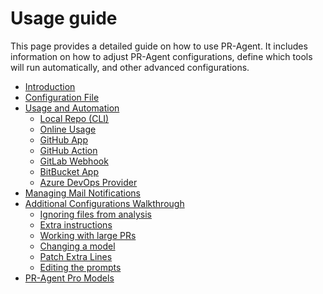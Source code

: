 # Usage guide

This page provides a detailed guide on how to use PR-Agent. 
It includes information on how to adjust PR-Agent configurations, define which tools will run automatically, and other advanced configurations.


- [Introduction](./introduction.md)
- [Configuration File](./configuration_options.md)
- [Usage and Automation](./automations_and_usage.md)
    - [Local Repo (CLI)](./automations_and_usage.md#local-repo-cli)
    - [Online Usage](./automations_and_usage.md#online-usage)
    - [GitHub App](./automations_and_usage.md#github-app)
    - [GitHub Action](./automations_and_usage.md#github-action)
    - [GitLab Webhook](./automations_and_usage.md#gitlab-webhook)
    - [BitBucket App](./automations_and_usage.md#bitbucket-app)
    - [Azure DevOps Provider](./automations_and_usage.md#azure-devops-provider)
- [Managing Mail Notifications](./mail_notifications.md)
- [Additional Configurations Walkthrough](./additional_configurations.md)
    - [Ignoring files from analysis](./additional_configurations.md#ignoring-files-from-analysis)
    - [Extra instructions](./additional_configurations.md#extra-instructions)
    - [Working with large PRs](./additional_configurations.md#working-with-large-prs)
    - [Changing a model](./additional_configurations.md#changing-a-model)
    - [Patch Extra Lines](./additional_configurations.md#patch-extra-lines)
    - [Editing the prompts](./additional_configurations.md#editing-the-prompts)
- [PR-Agent Pro Models](./PR_agent_pro_models.md)